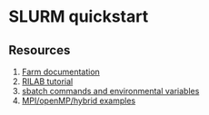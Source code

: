 # SLURM quickstart



## Resources

1. [Farm documentation](https://wiki.cse.ucdavis.edu/support/systems/farm)
2. [RILAB tutorial](https://github.com/RILAB/lab-docs/wiki/Using-Farm)
3. [sbatch commands and environmental variables](https://slurm.schedmd.com/sbatch.html)
4. [MPI/openMP/hybrid examples](https://docs-research-it.berkeley.edu/services/high-performance-computing/user-guide/running-your-jobs/scheduler-examples/)
